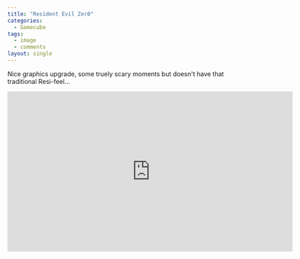 ```yaml
---
title: "Resident Evil Zer0"
categories:
  - Gamecube
tags:
  - image
  - comments
layout: single
---
```


Nice graphics upgrade, some truely scary moments but doesn't have that traditional Resi-feel...

<iframe width="640" height="360" src="https://www.youtube-nocookie.com/embed/iRLBZKAqyI8?controls=0&amp;showinfo=0" frameborder="0" allowfullscreen></iframe>
